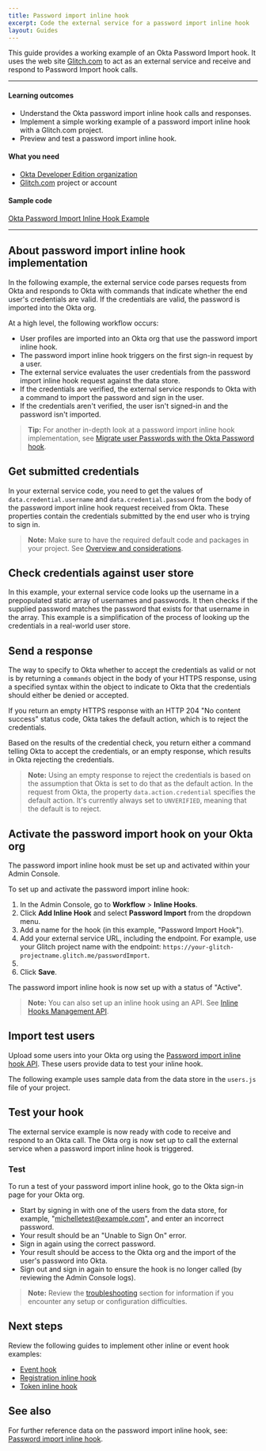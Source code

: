 ```yaml
---
title: Password import inline hook
excerpt: Code the external service for a password import inline hook
layout: Guides
---
```


This guide provides a working example of an Okta Password Import hook. It uses the web site [Glitch.com](https://glitch.com) to act as an external service and receive and respond to Password Import hook calls.

---

#### Learning outcomes

* Understand the Okta password import inline hook calls and responses.
* Implement a simple working example of a password import inline hook with a Glitch.com project.
* Preview and test a password import inline hook.

#### What you need

* [Okta Developer Edition organization](https://developer.okta.com/signup/)
* [Glitch.com](https://glitch.com) project or account

#### Sample code

[Okta Password Import Inline Hook Example](https://glitch.com/~okta-passwordimport-inlinehook)

---

## About password import inline hook implementation

In the following example, the external service code parses requests from Okta and responds to Okta with commands that indicate whether the end user's credentials are valid. If the credentials are valid, the password is imported into the Okta org.

At a high level, the following workflow occurs:

* User profiles are imported into an Okta org that use the password import inline hook.
* The password import inline hook triggers on the first sign-in request by a user.
* The external service evaluates the user credentials from the password import inline hook request against the data store.
* If the credentials are verified, the external service responds to Okta with a command to import the password and sign in the user.
* If the credentials aren't verified, the user isn't signed-in and the password isn't imported.

> **Tip:** For another in-depth look at a password import inline hook implementation, see [Migrate user Passwords with the Okta Password hook](https://developer.okta.com/blog/2020/09/18/password-hook-migration).

## Get submitted credentials

In your external service code, you need to get the values of `data.credential.username` and `data.credential.password` from the body of the password import inline hook request received from Okta. These properties contain the credentials submitted by the end user who is trying to sign in.

> **Note:** Make sure to have the required default code and packages in your project. See [Overview and considerations](/docs/guides/common-hook-set-up-steps).

<StackSelector snippet="request"/>

## Check credentials against user store

In this example, your external service code looks up the username in a prepopulated static array of usernames and passwords. It then checks if the supplied password matches the password that exists for that username in the array. This example is a simplification of the process of looking up the credentials in a real-world user store.

<StackSelector snippet="check-against-user-store" noSelector/>

## Send a response

The way to specify to Okta whether to accept the credentials as valid or not is by returning a `commands` object in the body of your HTTPS response, using a specified syntax within the object to indicate to Okta that the credentials should either be denied or accepted.

If you return an empty HTTPS response with an HTTP 204 "No content success" status code, Okta takes the default action, which is to reject the credentials.

Based on the results of the credential check, you return either a command telling Okta to accept the credentials, or an empty response, which results in Okta rejecting the credentials.

<StackSelector snippet="send-response" noSelector/>

>**Note:** Using an empty response to reject the credentials is based on the assumption that Okta is set to do that as the default action. In the request from Okta, the property `data.action.credential` specifies the default action. It's currently always set to `UNVERIFIED`, meaning that the default is to reject.

## Activate the password import hook on your Okta org

The password import inline hook must be set up and activated within your Admin Console.

To set up and activate the password import inline hook:

1. In the Admin Console, go to **Workflow** > **Inline Hooks**.
2. Click **Add Inline Hook** and select **Password Import** from the dropdown menu.
3. Add a name for the hook (in this example, "Password Import Hook").
4. Add your external service URL, including the endpoint. For example, use your Glitch project name with the endpoint: `https://your-glitch-projectname.glitch.me/passwordImport`.
5. <HookBasicAuthStep/> <HookOAuthNote/>
6. Click **Save**.

The password import inline hook is now set up with a status of "Active".

> **Note:** You can also set up an inline hook using an API. See [Inline Hooks Management API](/docs/reference/api/inline-hooks/#create-inline-hook).

## Import test users

Upload some users into your Okta org using the [Password import inline hook API](/docs/reference/api/users/#create-user-with-password-import-inline-hook). These users provide data to test your inline hook.

The following example uses sample data from the data store in the `users.js` file of your project.

<StackSelector snippet="password-import-api" noSelector/>

## Test your hook

The external service example is now ready with code to receive and respond to an Okta call. The Okta org is now set up to call the external service when a password import inline hook is triggered.

### Test

To run a test of your password import inline hook, go to the Okta sign-in page for your Okta org.

* Start by signing in with one of the users from the data store, for example, "michelletest@example.com", and enter an incorrect password.
* Your result should be an "Unable to Sign On" error.
* Sign in again using the correct password.
* Your result should be access to the Okta org and the import of the user's password into Okta.
* Sign out and sign in again to ensure the hook is no longer called (by reviewing the Admin Console logs).

> **Note:** Review the [troubleshooting](/docs/guides/common-hook-set-up-steps/nodejs/main/#troubleshoot-hook-implementations) section for information if you encounter any setup or configuration difficulties.

## Next steps

Review the following guides to implement other inline or event hook examples:

* [Event hook](/docs/guides/event-hook-implementation/)
* [Registration inline hook](/docs/guides/registration-inline-hook/)
* [Token inline hook](/docs/guides/token-inline-hook/)

## See also

For further reference data on the password import inline hook, see: [Password import inline hook](/docs/reference/password-hook/).
